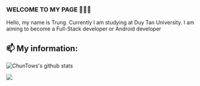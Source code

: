 ### WELCOME TO MY PAGE 👋👋👋

Hello, my name is Trung. Currently I am studying at Duy Tan University.
I am aiming to become a Full-Stack developer or Android developer<br>

## 📫 My information:

![ChunTows's github stats](https://github-readme-stats-git-masterrstaa-rickstaa.vercel.app/api?username=chuntows&show_icons=true&theme=tokyonight&hide=contribs,prs,issues)

<a href="https://github.com/chuntows/Milk-Page/">
  <!-- Change the `github-readme-stats.anuraghazra1.vercel.app` to `github-readme-stats.vercel.app`  -->
  <img align="center" src="https://github-readme-stats.vercel.app/api/pin/?username=chuntows&repo=Milk-Page&theme=radical" />
</a>
